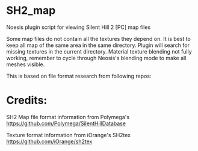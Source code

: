 # SH2_map

Noesis plugin script for viewing Silent Hill 2 [PC] map files

Some map files do not contain all the textures they depend on. It is best to keep all map of the same area in the same directory. Plugin will search for missing textures in the current directory.
Material texture blending not fully working, remember to cycle through Neosis's blending mode to make all meshes visible.

This is based on file format research from following repos:

# Credits:

SH2 Map file format information from Polymega's https://github.com/Polymega/SilentHillDatabase

Texture format information from iOrange's SH2tex  https://github.com/iOrange/sh2tex
